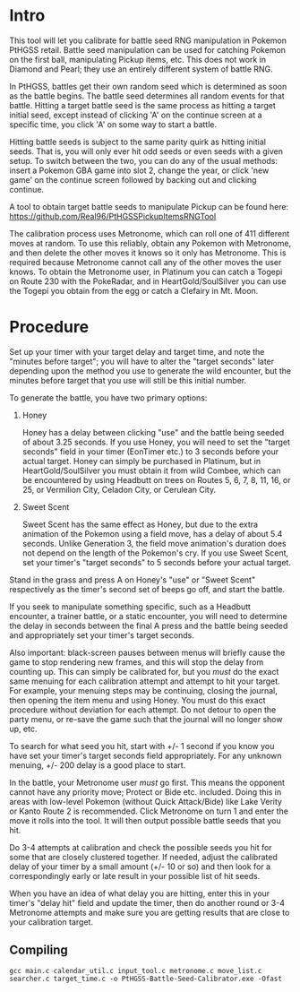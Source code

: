 # Intro
This tool will let you calibrate for battle seed RNG manipulation in Pokemon PtHGSS retail. Battle seed manipulation can be used for catching Pokemon on the first ball, manipulating Pickup items, etc. This does not work in Diamond and Pearl; they use an entirely different system of battle RNG.

In PtHGSS, battles get their own random seed which is determined as soon as the battle begins. The battle seed determines all random events for that battle. Hitting a target battle seed is the same process as hitting a target initial seed, except instead of clicking 'A' on the continue screen at a specific time, you click 'A' on some way to start a battle.

Hitting battle seeds is subject to the same parity quirk as hitting initial seeds. That is, you will only ever hit odd seeds or even seeds with a given setup. To switch between the two, you can do any of the usual methods: insert a Pokemon GBA game into slot 2, change the year, or click 'new game' on the continue screen followed by backing out and clicking continue.

A tool to obtain target battle seeds to manipulate Pickup can be found here: https://github.com/Real96/PtHGSSPickupItemsRNGTool

The calibration process uses Metronome, which can roll one of 411 different moves at random. To use this reliably, obtain any Pokemon with Metronome, and then delete the other moves it knows so it only has Metronome. This is required because Metronome cannot call any of the other moves the user knows. To obtain the Metronome user, in Platinum you can catch a Togepi on Route 230 with the PokeRadar, and in HeartGold/SoulSilver you can use the Togepi you obtain from the egg or catch a Clefairy in Mt. Moon.

# Procedure
Set up your timer with your target delay and target time, and note the "minutes before target"; you will have to alter the "target seconds" later depending upon the method you use to generate the wild encounter, but the minutes before target that you use will still be this initial number.

To generate the battle, you have two primary options:

1.	Honey

	Honey has a delay between clicking "use" and the battle being seeded of about 3.25 seconds. If you use Honey, you will need to set the "target seconds" field in your timer (EonTimer etc.) to 3 seconds before your actual target. Honey can simply be purchased in Platinum, but in HeartGold/SoulSilver you must obtain it from wild Combee, which can be encountered by using Headbutt on trees on Routes 5, 6, 7, 8, 11, 16, or 25, or Vermilion City, Celadon City, or Cerulean City.

2.	Sweet Scent

	Sweet Scent has the same effect as Honey, but due to the extra animation of the Pokemon using a field move, has a delay of about 5.4 seconds. Unlike Generation 3, the field move animation's duration does not depend on the length of the Pokemon's cry. If you use Sweet Scent, set your timer's "target seconds" to 5 seconds before your actual target.

Stand in the grass and press A on Honey's "use" or "Sweet Scent" respectively as the timer's second set of beeps go off, and start the battle. 

If you seek to manipulate something specific, such as a Headbutt encounter, a trainer battle, or a static encounter, you will need to determine the delay in seconds between the final A press and the battle being seeded and appropriately set your timer's target seconds.

Also important: black-screen pauses between menus will briefly cause the game to stop rendering new frames, and this will stop the delay from counting up. This can simply be calibrated for, but you *must* do the exact same menuing for each calibration attempt and attempt to hit your target. For example, your menuing steps may be continuing, closing the journal, then opening the item menu and using Honey. You must do this exact procedure without deviation for each attempt. Do not detour to open the party menu, or re-save the game such that the journal will no longer show up, etc.

To search for what seed you hit, start with +/- 1 second if you know you have set your timer's target seconds field appropriately. For any unknown menuing, +/- 200 delay is a good place to start.

In the battle, your Metronome user *must* go first. This means the opponent cannot have any priority move; Protect or Bide etc. included. Doing this in areas with low-level Pokemon (without Quick Attack/Bide) like Lake Verity or Kanto Route 2 is recommended. Click Metronome on turn 1 and enter the move it rolls into the tool. It will then output possible battle seeds that you hit.

Do 3-4 attempts at calibration and check the possible seeds you hit for some that are closely clustered together. If needed, adjust the calibrated delay of your timer by a small amount (+/- 10 or so) and then look for a correspondingly early or late result in your possible list of hit seeds.

When you have an idea of what delay you are hitting, enter this in your timer's "delay hit" field and update the timer, then do another round or 3-4 Metronome attempts and make sure you are getting results that are close to your calibration target.

## Compiling

```
gcc main.c calendar_util.c input_tool.c metronome.c move_list.c searcher.c target_time.c -o PtHGSS-Battle-Seed-Calibrator.exe -Ofast
```
